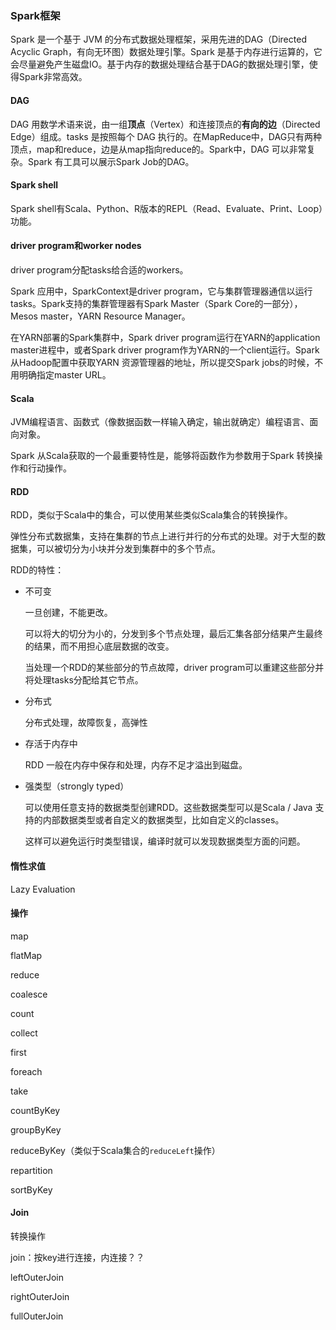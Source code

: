 ### Spark框架

Spark 是一个基于 JVM 的分布式数据处理框架，采用先进的DAG（Directed Acyclic Graph，有向无环图）数据处理引擎。Spark 是基于内存进行运算的，它会尽量避免产生磁盘IO。基于内存的数据处理结合基于DAG的数据处理引擎，使得Spark非常高效。

#### DAG

DAG 用数学术语来说，由一组**顶点**（Vertex）和连接顶点的**有向的边**（Directed Edge）组成。tasks 是按照每个 DAG 执行的。在MapReduce中，DAG只有两种顶点，map和reduce，边是从map指向reduce的。Spark中，DAG 可以非常复杂。Spark 有工具可以展示Spark Job的DAG。

#### Spark shell

Spark shell有Scala、Python、R版本的REPL（Read、Evaluate、Print、Loop）功能。

#### driver program和worker nodes

driver program分配tasks给合适的workers。

Spark 应用中，SparkContext是driver program，它与集群管理器通信以运行tasks。Spark支持的集群管理器有Spark Master（Spark Core的一部分），Mesos master，YARN Resource Manager。

在YARN部署的Spark集群中，Spark driver program运行在YARN的application master进程中，或者Spark driver program作为YARN的一个client运行。Spark从Hadoop配置中获取YARN 资源管理器的地址，所以提交Spark jobs的时候，不用明确指定master URL。

#### Scala

JVM编程语言、函数式（像数据函数一样输入确定，输出就确定）编程语言、面向对象。

Spark 从Scala获取的一个最重要特性是，能够将函数作为参数用于Spark 转换操作和行动操作。

#### RDD

RDD，类似于Scala中的集合，可以使用某些类似Scala集合的转换操作。

弹性分布式数据集，支持在集群的节点上进行并行的分布式的处理。对于大型的数据集，可以被切分为小块并分发到集群中的多个节点。

RDD的特性：

- 不可变

  一旦创建，不能更改。

  可以将大的切分为小的，分发到多个节点处理，最后汇集各部分结果产生最终的结果，而不用担心底层数据的改变。

  当处理一个RDD的某些部分的节点故障，driver program可以重建这些部分并将处理tasks分配给其它节点。

- 分布式

  分布式处理，故障恢复，高弹性

- 存活于内存中

  RDD 一般在内存中保存和处理，内存不足才溢出到磁盘。

- 强类型（strongly typed）

  可以使用任意支持的数据类型创建RDD。这些数据类型可以是Scala / Java 支持的内部数据类型或者自定义的数据类型，比如自定义的classes。

  这样可以避免运行时类型错误，编译时就可以发现数据类型方面的问题。

#### 惰性求值

Lazy Evaluation

#### 操作

map

flatMap

reduce

coalesce

count

collect

first

foreach

take

countByKey

groupByKey

reduceByKey（类似于Scala集合的`reduceLeft`操作）

repartition

sortByKey

#### Join

转换操作

join：按key进行连接，内连接？？

leftOuterJoin

rightOuterJoin

fullOuterJoin
